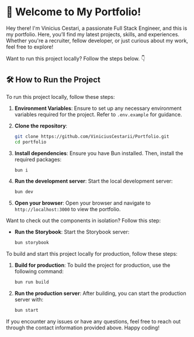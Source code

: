 # 🚀 Welcome to My Portfolio!

Hey there! I'm Vinicius Cestari, a passionate Full Stack Engineer, and this is my portfolio. Here, you’ll find my latest projects, skills, and experiences. Whether you're a recruiter, fellow developer, or just curious about my work, feel free to explore!

Want to run this project locally? Follow the steps below. 👇

## 🛠️ How to Run the Project

To run this project locally, follow these steps:

1. **Environment Variables**:
    Ensure to set up any necessary environment variables required for the project. Refer to `.env.example` for guidance.

2. **Clone the repository**:
    ```bash
    git clone https://github.com/ViniciusCestarii/Portfolio.git
    cd portfolio
    ```

3. **Install dependencies**:
    Ensure you have Bun installed. Then, install the required packages:
    ```bash
    bun i
    ```

4. **Run the development server**:
    Start the local development server:
    ```bash
    bun dev
    ```

5. **Open your browser**:
    Open your browser and navigate to `http://localhost:3000` to view the portfolio.

Want to check out the components in isolation? Follow this step:

- **Run the Storybook**:
    Start the Storybook server:
    ```bash
    bun storybook
    ```

To build and start this project locally for production, follow these steps:

1. **Build for production**:
    To build the project for production, use the following command:
    ```bash
    bun run build
    ```

2. **Run the production server**:
    After building, you can start the production server with:
    ```bash
    bun start
    ```

If you encounter any issues or have any questions, feel free to reach out through the contact information provided above. Happy coding!
